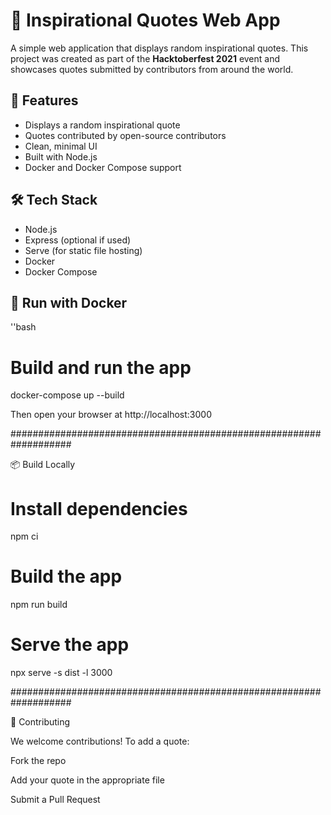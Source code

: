 # 🌟 Inspirational Quotes Web App

A simple web application that displays random inspirational quotes. This project was created as part of the **Hacktoberfest 2021** event and showcases quotes submitted by contributors from around the world.

## 🚀 Features

- Displays a random inspirational quote
- Quotes contributed by open-source contributors
- Clean, minimal UI
- Built with Node.js
- Docker and Docker Compose support

## 🛠️ Tech Stack

- Node.js
- Express (optional if used)
- Serve (for static file hosting)
- Docker
- Docker Compose

## 🐳 Run with Docker

''bash
# Build and run the app
docker-compose up --build

Then open your browser at http://localhost:3000

###################################################################

📦 Build Locally

# Install dependencies
npm ci

# Build the app
npm run build

# Serve the app
npx serve -s dist -l 3000

###################################################################

📝 Contributing

We welcome contributions! To add a quote:

Fork the repo

Add your quote in the appropriate file

Submit a Pull Request
